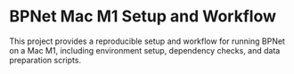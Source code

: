 # BPNet Mac M1 Setup and Workflow

This project provides a reproducible setup and workflow for running BPNet on a Mac M1, including environment setup, dependency checks, and data preparation scripts.
